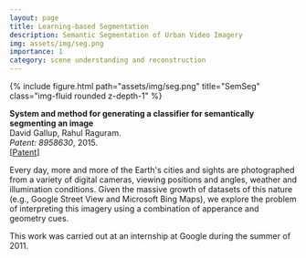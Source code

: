 ```yaml
---
layout: page
title: Learning-based Segmentation
description: Semantic Segmentation of Urban Video Imagery
img: assets/img/seg.png
importance: 1
category: scene understanding and reconstruction
---
```


<div class="row">
    <div class="col-sm mt-3 mt-md-0">
        {% include figure.html path="assets/img/seg.png" title="SemSeg" class="img-fluid rounded z-depth-1" %}
    </div>
</div>

<b>System and method for generating a classifier for semantically segmenting an image</b><br>
David Gallup, Rahul Raguram.<br>
<i>Patent: 8958630</i>, 2015.<br>
[<a href="https://patents.google.com/patent/US8958630B1/en">Patent</a>] 

Every day, more and more of the Earth's cities and sights are photographed from a variety of digital cameras, viewing positions and angles, weather and illumination conditions. Given the massive growth of datasets of this nature (e.g., Google Street View and Microsoft Bing Maps), we explore the problem of interpreting this imagery using a combination of apperance and geometry cues.

This work was carried out at an internship at Google during the summer of 2011. 


